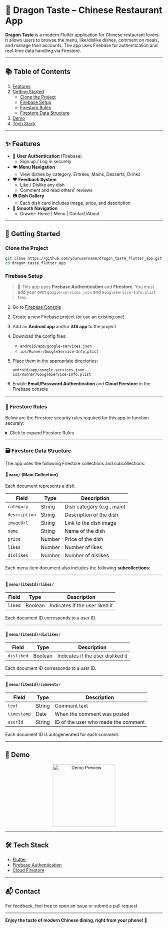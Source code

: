 
# 🐉 Dragon Taste – Chinese Restaurant App

**Dragon Taste** is a modern Flutter application for Chinese restaurant lovers. It allows users to browse the menu, like/dislike dishes, comment on meals, and manage their accounts. The app uses Firebase for authentication and real-time data handling via Firestore.

---

## 📚 Table of Contents

1. [Features](#-features)  
2. [Getting Started](#-getting-started)  
   - [Clone the Project](#clone-the-project)  
   - [Firebase Setup](#firebase-setup)  
   - [Firestore Rules](#-firestore-rules)  
   - [Firestore Data Structure](#-firestore-rules)  
3. [Demo](#-demo)  
4. [Tech Stack](#-tech-stack)  

---

## ✨ Features

- 🔐 **User Authentication** (Firebase)
  - Sign up / Log in securely
- 🍽️ **Menu Navigation**
  - View dishes by category: Entrées, Mains, Desserts, Drinks
- ❤️ **Feedback System**
  - Like / Dislike any dish
  - Comment and read others' reviews
- 📷 **Dish Gallery**
  - Each dish card includes image, price, and description
- 🧭 **Smooth Navigation**
  - Drawer: Home | Menu | Contact/About

---

## 🚀 Getting Started

### Clone the Project

```bash
git clone https://github.com/yourusername/dragon_taste_flutter_app.git
cd dragon_taste_flutter_app
````

### Firebase Setup

> 🔐 This app uses **Firebase Authentication** and **Firestore**. You must add your own `google-services.json` and `GoogleService-Info.plist` files.

1. Go to [Firebase Console](https://console.firebase.google.com/)
2. Create a new Firebase project (or use an existing one)
3. Add an **Android app** and/or **iOS app** to the project
4. Download the config files:

   * `android/app/google-services.json`
   * `ios/Runner/GoogleService-Info.plist`
5. Place them in the appropriate directories:

   ```
   android/app/google-services.json
   ios/Runner/GoogleService-Info.plist

   ```


6. Enable **Email/Password Authentication** and **Cloud Firestore** in the Firebase console

---

### 🔐 Firestore Rules


Below are the Firestore security rules required for this app to function securely:

<details>
<summary>Click to expand Firestore Rules</summary>

```js
rules_version = '2';
service cloud.firestore {
  match /databases/{database}/documents {

    // Menu collection: anyone can read, only authenticated users can write
    match /menu/{document=**} {
      allow read: if true;
      allow write: if request.auth != null;
    }

    // Comments on menu items
    match /menu/{itemId}/comments/{commentId} {
      allow read: if true;
      allow write: if request.auth != null;
    }

    // Likes on menu items
    match /menu/{itemId}/likes/{userId} {
      allow read, write: if request.auth != null;
    }

    // Dislikes on menu items
    match /menu/{itemId}/dislikes/{userId} {
      allow read, write: if request.auth != null;
    }

    // Users collection: only allow access to their own data
    match /users/{userId} {
      allow read, write: if request.auth != null && request.auth.uid == userId;
    }
  }
}
```

</details>

---

### 🗃️ Firestore Data Structure



The app uses the following Firestore collections and subcollections:

#### 🔸 `menu/` (Main Collection)

Each document represents a dish.

| Field         | Type   | Description                  |
| ------------- | ------ | ---------------------------- |
| `category`    | String | Dish category (e.g., main) |
| `description` | String | Description of the dish      |
| `imageUrl`    | String | Link to the dish image       |
| `name`        | String | Name of the dish             |
| `price`       | Number | Price of the dish            |
| `likes`       | Number | Number of likes            |
| `dislikes`       | Number | Number of dislikes            |

Each menu item document also includes the following **subcollections**:

---

#### 📂 `menu/{itemId}/likes/`

| Field   | Type    | Description                    |
| ------- | ------- | ------------------------------ |
| `liked` | Boolean | Indicates if the user liked it |

Each document ID corresponds to a user ID.

---

#### 📂 `menu/{itemId}/dislikes/`

| Field      | Type    | Description                       |
| ---------- | ------- | --------------------------------- |
| `disliked` | Boolean | Indicates if the user disliked it |

Each document ID corresponds to a user ID.

---

#### 📂 `menu/{itemId}/comments/`

| Field       | Type   | Description                         |
| ----------- | ------ | ----------------------------------- |
| `text`      | String | Comment text                        |
| `timestamp` | Date   | When the comment was posted         |
| `userId`    | String | ID of the user who made the comment |

Each document ID is autogenerated for each comment.

---



## 🎥 Demo


<p align="center">
  <img src="screenshots/demo.gif" alt="Demo Preview" width="200" />
</p>


---

## 🛠️ Tech Stack

* [Flutter](https://flutter.dev/)
* [Firebase Authentication](https://firebase.google.com/docs/auth)
* [Cloud Firestore](https://firebase.google.com/docs/firestore)

---

## 📬 Contact

For feedback, feel free to open an issue or submit a pull request.

---

**Enjoy the taste of modern Chinese dining, right from your phone! 🥢**

